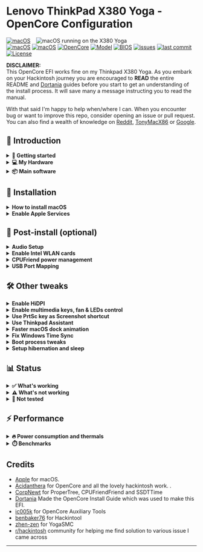 # Lenovo ThinkPad X380 Yoga - OpenCore Configuration

<img align="right" src="https://p1-ofp.static.pub/medias/bWFzdGVyfHJvb3R8MzY5NzQ4fGltYWdlL3BuZ3xoMTEvaGMwLzE0NDQ4MTg0NTI0ODMwLnBuZ3wyZjE4MmQ5YmEyN2U1M2VhOTJkZDM4NzFjMTUzNDk2M2NmOGQ5OTQ2MjYxNTVlNjY3YmYxMTU4ZDM2Y2RmNjlk/lenovo-laptop-thinkpad-x380-2-in-1-hero.png" alt="macOS running on the X380 Yoga" width="425">

[![macOS](https://img.shields.io/badge/macOS-Ventura-brightgreen.svg?logo=apple)](https://developer.apple.com/documentation/macos-release-notes)
[![macOS](https://img.shields.io/badge/macOS-Sonoma-brightgreen.svg?logo=apple)](https://developer.apple.com/documentation/macos-release-notes)
[![macOS](https://img.shields.io/badge/macOS-Sequoia-brightgreen.svg?logo=apple)](https://developer.apple.com/documentation/macos-release-notes)
[![OpenCore](https://img.shields.io/badge/OpenCore-1.0.3-blue.svg)](https://github.com/acidanthera/OpenCorePkg)
[![Model](https://img.shields.io/badge/Model-20LJ-9cf)](https://psref.lenovo.com/syspool/Sys/PDF/ThinkPad/ThinkPad_X380_Yoga/ThinkPad_X380_Yoga_Spec.PDF)
[![BIOS](https://img.shields.io/badge/BIOS-1.41-blue)](https://pcsupport.lenovo.com/us/en/products/laptops-and-netbooks/thinkpad-x-series-laptops/thinkpad-x380-yoga/downloads/driver-list/component?name=BIOS%2FUEFI&id=5AC6A815-321D-440E-8833-B07A93E0428C)
[![issues](https://img.shields.io/github/issues/kotakbiasa/ThinkPad-X380-Yoga-Hackintosh-OpenCore)](https://github.com/kotakbiasa/ThinkPad-X380-Yoga-Hackintosh-OpenCore/issues)
[![last commit](https://img.shields.io/github/last-commit/kotakbiasa/ThinkPad-X380-Yoga-Hackintosh-OpenCore)](https://github.com/kotakbiasa/ThinkPad-X380-Yoga-Hackintosh-OpenCore)
[![License](https://img.shields.io/badge/license-MIT-purple.svg)](/LICENSE)

**DISCLAIMER:**  
This OpenCore EFI works fine on my Thinkpad X380 Yoga. 
As you embark on your Hackintosh journey you are encouraged to **READ** the entire README and [Dortania](https://dortania.github.io/getting-started/) guides before you start to get an understanding of the install process. It will save many a message instructing you to read the manual. 

With that said I'm happy to help when/where I can. When you encounter bug or want to improve this repo, consider opening an issue or pull request. You can also find a wealth of knowledge on [Reddit](https://www.reddit.com/r/hackintosh/), [TonyMacX86](https://www.tonymacx86.com) or [Google](https://www.google.com).

## 👋 Introduction

<details>  
<summary><strong>📖 Getting started</strong></summary>
</br>

**Meet the Bootloader:**

- [Why OpenCore](https://dortania.github.io/OpenCore-Install-Guide/why-oc.html)
- Dortania's [website](https://dortania.github.io)

**Recommended tools:**

- Plist editor [ProperTree](https://github.com/corpnewt/ProperTree)
- Handy-dandy ESP mounting script [MountEFI](https://github.com/corpnewt/MountEFI)
- Cross-platform GUI management tools for OpenCore [OCAT](https://github.com/ic005k/OCAuxiliaryTools)
- Py script that uses acidanthera's macserial to generate SMBIOS [GenSMBIOS](https://github.com/corpnewt/GenSMBIOS)
- The Swiss army knife of vanilla Hackintoshing [Hackintool](https://github.com/benbaker76/Hackintool)

**Resources**

- [OpenCore](https://github.com/acidanthera/OpenCorePkg)

</details>

<details> 
<summary><strong>💻 My Hardware</strong></summary>
</br>

| Category  | Component                                            | Note                                                         |
| --------- | ---------------------------------------------------- | ------------------------------------------------------------ |
| Type      | 20LJ                                                 |                                                              |
| CPU       | Intel(R) Core(TM) i5-8350U CPU @ 1.70GHz             |                                                              |
| GPU       | Intel UHD 620                                        |                                                              |
| SSD       | Lexar NM620 512GB M.2 NVMe SSD                       | Replaced cursed PM 981 which still doesn't work reliably. Read this [Anti-Hackintosh Buyers Guide - Storage](https://dortania.github.io/Anti-Hackintosh-Buyers-Guide/Storage.html)     |
| Screen    | 13.3" FHD 1920x1080                                  | Multi touch and pen* support working                         |
| Memory    | 16GB DDR4 2400Mhz                                    |                                                              |
| Camera    | 720p Camera + IR Camera                              |                                                              |
| Audio     | Conexant® CX8200                                     | I suggest trying several layout ID `3, 15, 21, 23, or 80`    |
| Touchoad  | ELAN v4 LEN2034 PS2 Interace                         |                                                              |
| Wifi & BT | Intel AC 8265 and Bluetooth                          | Use AirportItlwm for your macOS version and enjoy native Wi-Fi control. |
| Ethernet  | Intel I219-LM4 Gigabit Ethernet                      |                                                              | 
| Input     | PS2 Keyboard & I2CHID TrackPad (touchscreen and pen) | I'm using [YogaSMC](https://github.com/zhen-zen/YogaSMC) for media keys. The kext is in the folder but **you'll need to install the app.** |

</details>

<details>
<summary><strong>📦 Main software</strong></summary>

| Component     | Version |
| ------------- | ------- |
| macOS Sonoma  | 14.7.2  |
| OpenCore      | v1.0.3  |

</details>

## 📖 Installation

<details>  
<summary><strong>How to install macOS</strong></summary>
</br>

1. [Create an installation media](https://dortania.github.io/OpenCore-Install-Guide/installer-guide/#making-the-installer)
1. Download the [latest EFI folder](https://github.com/simprecicchiani/ThinkPad-T460s-macOS-OpenCore/releases) and copy it into the ESP partiton
1. Change your BIOS settings according to the table below
1. Boot from the USB installer (press `F12` to choose boot volume) and [start the installation process](https://dortania.github.io/OpenCore-Install-Guide/installation/installation-process.html#booting-the-opencore-usb)

### BIOS Config

| Menu     |                   |                                 | Setting     |
| -------- | ----------------- | ------------------------------- | ----------- |
| Config   | USB               | UEFI BIOS Support               | `Enable`    |
|          | Power             | Intel SpeedStep Technology      | `Enable`    |
|          |                   | CPU Power Management            | `Enable`    |
|          | CPU               | Hyper-Threading Technology      | `Enable`    |
| Security | Security Chip     |                                 | `Disable`   |
|          | Memory Protection | Execution Prevention            | `Enable`    |
|          | Virtualization    | Intel Virtualization Technology | `Enable`    |
|          |                   | Intel VT-d Feature              | `Enable`    |
|          | Anti-Theft        | Computrace                      | `Disable`   |
|          | Secure Boot       |                                 | `Disable`   |
|          | Intel SGX         |                                 | `Disable`   |
|          | Device Guard      |                                 | `Disable`   |
| Startup  | UEFI/Legacy Boot  |                                 | `UEFI Only` |
|          | CSM Support       |                                 | `No`        |
|          | Boot Mode         |                                 | `Quick`     |

</details>

<details>  
<summary><strong>Enable Apple Services</strong></summary>
</br>

Config to allow you to use Apple Services (such as iMessage)

> **🗒️Note:**
>
> If you (still) can't login to iMessage you may need to contact Apple Support to unblacklist your AppleID (You can try opening the Message app from terminal to check the log to see if you're getting a Customer Code error, which is an indication that your AppleID got blacklisted. [See more info here](https://dortania.github.io/OpenCore-Post-Install/universal/iservices.html#customer-code-error))

1. Download (or clone) [GenSMBIOS](https://github.com/corpnewt/GenSMBIOS) and run it in terminal
2. Type `3` to generate SMBIOS, then press <kbd>Enter</kbd>
3. Type `MacBookPro15,2 5`, then press <kbd>Enter</kbd>
4. Open `EFI/Config.plist` (I highly recommend using [ProperTree](https://github.com/corpnewt/ProperTree)) and navigate to `PlatformInfo -> Generic`
5. Add one of the script's result to `MLB`, `SystemSerialNumber`, and `SystemUUID`
7. Replace `ROM` with your MAC Address (`System Preferences -> Network -> Ethernet -> Advanced -> Hardware -> MAC Address`, then remove all the colons `:`). Or you can also try using a real Apple MAC Address
8. Save and Reboot
9. Check the Serial Number validity. Repeat step 5 and choose different result (or generate new set of SMBIOS) until you find invalid Serial Number
</details>

## 🧰 Post-install (optional)

<details>  
<summary><strong>Audio Setup</strong></summary>

The X380 Yoga has CX8200 for audio which requires the boot-arg **or** device property below. You can use the boot-args to initially setup your config.plist file as suggested in the guide or simply add the device property. Everything should work, built-in microphone, speakers, headphone jack and microphone. 

NVRAM:

| Key       | Value    |
| --------- | -------- |
| boot-args | alcid=23 |

DeviceProperties

| Key                        | Type       | Value        |
| -------------------------- | ---------- | ------------ |
| PciRoot(0x0)/Pci(0x1F,0x3) | Dictionary |              |
| layout-id                  | Data       | **0f000000** |

</details>

<details>  
<summary><strong>Enable Intel WLAN cards</strong></summary>
</br>

Although the Intel AC-8265 Card is compatible with both kexts (use either one or the other), there are Pros and Cons to both of them (check the [**FAQs**](https://openintelwireless.github.io/itlwm/FAQ.html#features) for other differences):

- **AirportItlwm**: (used in macOS Sonoma)
	- **Pro**: Can be used during macOS Setup/Recoveery which is not possible with `itlwm.kext`
	- **Pro**: Supports Location Services and "Find My Mac"
 	- **Pro**: Connects faster to Wi-Fi Hotspots than `itlwm.kext`
	- **Con**: Doesn't perform as well as `itlwm.kext`
	- **Con**: Can't connect to hidden WiFi Networks
	- **Con**: Requires the correct kext per macOS version, so running multiple version of macOS requires multiple versions of this kext controlled via `MinKernel` and `MaxKernel` settings

- **itlwm.kext** (used in Sequoia)
	- **Pro**: `itlwm.kext` works across _multiple_ versions of macOS
	- **Pro**: Loading webpages feels a lot quicker than with `AirportItlwm` 
	- **Pro**: Can connect to hidden WiFi Networks
 	- **Pro**: Does work with iMessage and FaceTime 	
	- **Con**: Requires [**HeliPort**](https://github.com/diepeterpan/HeliPort/releases) app to connect to Wi-Fi hotspots, so it can't be used during macOS Setup/Recovery
	- **Con**: Doesn't support Location Services

- Pre-compiled WiFi kexts for other versions of macOS can be found in the [Additional Files](hhttps://github.com/OpenIntelWireless/itlwm/releases) section! You will need them if you want to run other macOS versions than Sonoma or Sequioa!

> **🗒️Note:**
> 
> My config uses `AirportItlw.kext` by default since it allows accessing the internet during macOS installation (unlike `itlwm.kext` which requires an additional app to do so). Currently, AirportItlwm kexts for macOS Sequoia is included but you must patch, you can find how to patch [`see this`](https://osxlatitude.com/forums/topic/20330-wifi-in-sequoia-150-beta-patching-for-legacy-broadcom-wireless-cards/). If you want to use itlwm, disable AirportItlwm (all variants) and enable itlwm in the config.plist instead. Next, download the Helipad app, run it and add it to "Login Items" (in System Settings) so that it starts automatically with macOS.

</details>

<details>  
<summary><strong>CPUFriend power management</strong></summary>
<br>

Generate `CPUFriendDataProvider` or `ssdt_data.aml` (choose one) for your machine [here](https://github.com/acidanthera/CPUFriend) or use the ssd_data.aml file provided. My files are set for power conservation over performance. Highly recommended that you use power management.

</details>

<details> 
<summary><strong>USB Port Mapping</strong></summary>

While first port mapping I followed the [Dortania guide here](https://dortania.github.io/OpenCore-Post-Install/usb/#macos-and-the-15-port-limit) with USBInjectAll.kext install...  when doing so the internal USB ports did not show up and the cameras, touch screen, and bluetooth did not function. I noticed on the `USBmap tool` screen that RHUB was showing so I Googled it and it brought me back to the [Dortania guide here](https://dortania.github.io/OpenCore-Post-Install/usb/manual/manual.html#special-notes). I added the SSDT-RHUB.aml to the APCI folder rebooted and all the ports showed up. I then mapped the USB ports creating the included USBMap.kext file.

</details> 

## 🛠️ Other tweaks

<details>  
<summary><strong>Enable HiDPI</strong></summary>
</br>

1. [Disable SIP](https://dortania.github.io/OpenCore-Install-Guide/troubleshooting/troubleshooting.html#disabling-sip)
1. Run the following script in Terminal
   ```bash
   bash -c "$(curl -fsSL https://raw.githubusercontent.com/xzhih/one-key-hidpi/master/hidpi.sh)"
   ```
1. Follow the instructions, then reboot
1. Re-enable SIP (if desired)

Or try an [alternative method](https://github.com/bbhardin/A-Guide-to-MacOS-Scaled-Resolutions)

</details>

<details>  
<summary><strong>Enable multimedia keys, fan & LEDs control </strong></summary>
</br>

- Download [**YogaSMC-App**](https://github.com/zhen-zen/YogaSMC/files/14324664/Builds.zip) and mount it. This is a custom build which fixes the "Failed to open Preferences" [issue](https://github.com/zhen-zen/YogaSMC/issues/189) in Ventura and newer  
	- Double-click the YogaSMC **prefPane** to install it
	- Drag the `YogaSMC` app into the "Programs" folder and run it
	- Click on the icon (`⌥`) in the menu bar and select "Start at Login"
	- Now you can control performance profiles, fan speed and other settings
</details>

<details>  
<summary><strong>Use PrtSc key as Screenshot shortcut</strong></summary>
</br>

Super useful shortcut that I wish I had it on my previous MBP. Default is `⌘⇧5`.

1. Open SystemPreferences.app
1. Go under `Keyboard > Shortcuts > Screenshots`
1. Click on `Screenshot and recording options` field
1. Press `PrtSc` on your keyboard (it should came out as `F13`)

</details>

<details>
<summary><strong>Use Thinkpad Assistant </strong></summary>
</br>

1. Get a pair of Patch & SSDT from [Samples](./Tools/Thinkpad%20Assistant/Samples/SSDT-X380-KBRD.dsl) folder
2. Compile SSDT (ex. `iasl -vo SSDT-X380-KBRD.dsl`)
3. Copy `SSDT.aml` to EFI/OC/ACPI
4. Apply patch on `config.plst` with [OCAT](https://github.com/ic005k/OCAuxiliaryTools)
5. Download [Thinkpad Assistant](./Tools/Thinkpad%20Assistant/ThinkpadAssistant.dmg)
6. Extract & Copy to Applications folder
7. Start Thinkpad Assistant & Tick 'Launch on Login' in Menubar
8. Reboot

</details>

<details>  
<summary><strong>Faster macOS dock animation</strong></summary>
</br>

This enables auto-hide and speeds up the animation

1. Run the following script in Terminal
   ```bash
   defaults write com.apple.dock autohide-delay -float 0; defaults write com.apple.dock autohide-time-modifier -float 0.5; killall Dock
   ```
   </details>

<details>  
<summary><strong>Fix Windows Time Sync</strong></summary>
</br>

`RealTimeIsUniversal` registry key still works in Windows 8, 10, and 11! Just tested it by myself. The instructions to use this method are explained lot of times everywhere, for example in this answer.

I will replicate the answer here:

`Win+S`, `regedit`, `Enter`.

Navigate to the key:

`HKEY_LOCAL_MACHINE\SYSTEM\CurrentControlSet\Control\TimeZoneInformation`.
Create new `DWORD (32-bit) Value`, name it `RealTimeIsUniversal`. Set its value to `1`.

After this is done, just reboot your machine. After it is up and running again, let Windows set time automatically (click on the current time in tray, `Date and Time` `Settings` > `Set Time Automatically`), this time it will not mess with it.
</details>

<details>  
<summary><strong>Boot process tweaks</strong></summary>
</br>

| Menu |       |            | Setting    | What does it do?     |
| :--- | :---- | :--------- | :--------- | :------------------- |
| Misc | Boot  | ShowPicker | `False`    | Skip bootloader page |
| UEFI | Audio | PlayChime  | `Disabled` | Always silent boot   |

</details>

<details>  
<summary><strong>Setup hibernation and sleep</strong></summary>
</br>

[Script](https://www.tonymacx86.com/threads/release-sleeponlowbattery-solb.264785) that performs auto sleep/hibernate at low battery.

1. Open terminal
1. Enter commands below one by one

   Settings for AC:

   ```
   sudo pmset -c standby 1
   sudo pmset -c hibernatemode 0
   ```

   Setting for battery:

   ```
   sudo pmset -b standby 1
   sudo pmset -b standbydelayhigh 900
   sudo pmset -b standbydelaylow 60
   sudo pmset -b hibernatemode 25
   sudo pmset -b highstandbythreshold 70
   ```

   Settings for all:

   ```
   sudo pmset -a acwake 0
   sudo pmset -a lidwake 1
   sudo pmset -a powernap 0
   ```

To restore default system settings run

```
sudo pmset restoredefaults
```

<details>  
<summary><strong>Advanced energy management</strong></summary>

`acwake`: wake the machine when power source (AC/battery) is changed (value = 0/1)

`lidwake`: wake the machine when the laptop lid (or clamshell) is opened (value = 0/1)

`powernap`: enable/disable Power Nap on supported machines (value = 0/1)

`standbydelayhigh` and `standbydelaylow` specify the delay, in seconds,
before writing the hibernation image to disk and powering off memory for Standby.
standbydelayhigh is used when the remaining battery capacity is above `highstandbythreshold`(has a default value of 50 percent),
and standbydelaylow is used when the remaining battery capacity is below highstandbythreshold.

`hibernatemode` supports values of 0, 3, or 25. To disable hibernation, set hibernatemode to 0.  
`hibernatemode` = 0 by default on desktops. The system will not back memory up to persistent storage. The system must wake from the contents of memory; the system will lose context on power loss.  
`hibernatemode` = 3 by default on portables. The system will store a copy of memory to persistent storage (the disk), and will power memory during sleep. The system will wake from memory, unless a power loss forces it to restore from hibernate image.  
`hibernatemode` = 25 is only settable via pmset. The system will store a copy of memory to persistent storage (the disk), and will remove power to memory. The system will restore from disk image. If you want "hibernation" - slower sleeps, slower wakes, and better battery life, you should use this setting.

[Source](https://www.dssw.co.uk/reference/pmset.html)

</details>
</br>
</details>

## 📊 Status

<details>  
<summary><strong>✅ What's working</strong></summary>
</br>

- [x] Intel HD 620 Graphics `incuding graphics acceleration`
- [x] Battery management
- [x] USB ports
- [x] Internal camera `working fine on FaceTime, Skype, Zoom and others`
- [x] Sleep / Wake / Shutdown / Reboot
- [X] Intel WiFi & Bluetooth (thanks to [itlwn](https://github.com/OpenIntelWireless/itlwm) & [Heliport](https://github.com/OpenIntelWireless/HeliPort) )
- [x] iMessage, FaceTime, App Store, iTunes Store `Please generate your own SMBIOS`
- [x] Speakers and headphones combo jack
- [x] Microphone
- [x] Keyboard map and hotkeys with [YogaSMC](https://github.com/zhen-zen/YogaSMC)
- [x] Multi-Touch Screen `Touchscreen just feel more natural than using Touchpad (Touchpad gesture enabled). Pen also working`
- [x] SIP and FileVault 2 can be turned on
- [x] Micro SD Card Reader `slow r/w speed but works`

</details>

<details>  
<summary><strong>⚠️ What's not working</strong></summary>
</br>

- [ ] Safari DRM `Use Chromium engine to watch Apple TV+, Amazon Prime Video, Netflix and others`
- [ ] Fingerprint reader - `No. Don't expect macOS driver any time soon.`
- [ ] Samsung PM 981 NVME drive - `Still unstable. Could work for some, not for others. See `[Anti-Hackintosh Buyers Guide - Storage](https://dortania.github.io/Anti-Hackintosh-Buyers-Guide/Storage.html)
- [ ] Sidecar Wireless `doesn't work without apple native WIFI card`

</details>

<details>  
<summary><strong>🔄 Not tested</strong></summary>
</br>

- [ ] Apple Watch Unlock
- [ ] WWAN
- [ ] AirDrop
- [ ] HDMI
- [ ] Thunderbolt

</details>

## ⚡ Performance

<details>  
<summary><strong>🔥 Power consumption and thermals</strong></summary>
</br>

Sequoia
| Idle State                     | Max Frequency                  | 2 Thread Frequency             | All Thread Frequency           | GPU Max Frequency              |
| ------------------------------ | ------------------------------ | ------------------------------ | ------------------------------ | ------------------------------ |
| ![](/Images/ipg-idle-freq.png) | ![](./Images/ipg-max-freq.png) | ![](./Images/ipg-two-freq.png) | ![](./Images/ipg-all-freq.png) | ![](./Images/ipg-gpu-freq.png) |

Sonoma
| Idle State                     | Max Frequency                  | 2 Thread Frequency             | All Thread Frequency           | GPU Max Frequency              |
| ------------------------------ | ------------------------------ | ------------------------------ | ------------------------------ | ------------------------------ |
| ![](/Images/ipg-idle-freq-sonoma.png) | ![](./Images/ipg-max-freq-sonoma.png) | ![](./Images/ipg-two-freq-sonoma.png) | ![](./Images/ipg-all-freq-sonoma.png) | ![](./Images/ipg-gpu-freq-sonoma.png) |
</details>

<details>  
<summary><strong>⏱️ Benchmarks</strong></summary>
</br>

**Sequoia**
| CPU         | Single-Core | Multi-Core |
| :---------- | ----------: | ---------: |
| Geekbench 5 |         686 |       2810 |
| **GPU**     |  **OpenCL** |  **Metal** |
| Geekbench 5 |        4351 |       4051 |

**Sonoma**
| CPU         | Single-Core | Multi-Core |
| :---------- | ----------: | ---------: |
| Geekbench 5 |         755 |       2479 |
| **GPU**     |  **OpenCL** |  **Metal** |
| Geekbench 5 |        2819 |       2471 |
<small>macOS Seqoia 15.1, EFI release 1.0.2, CPU: i5-8350U</small>
</details>

## Credits

- [Apple](https://apple.com) for macOS.
- [Acidanthera](https://github.com/acidanthera) for OpenCore and all the lovely hackintosh work.
.
- [CorpNewt](https://github.com/corpnewt) for ProperTree, CPUFriendFriend and SSDTTime
- [Dortania](https://dortania.github.io/OpenCore-Install-Guide/) Made the OpenCore Install Guide which was used to make this EFI.
- [ic005k](https://github.com/ic005k/OCAuxiliaryTools) for OpenCore Auxiliary Tools
- [benbaker76](https://github.com/benbaker76/Hackintool) for Hackintool
- [zhen-zen](https://github.com/zhen-zen/YogaSMC) for YogaSMC
- [r/hackintosh](https://www.reddit.com/r/hackintosh/) community for helping me find solution to various issue I came across
---
